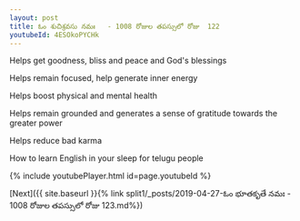 ```yaml
---
layout: post
title: ఓం శుచిశ్రవసు నమః   - 1008 రోజుల తపస్సులో రోజు  122
youtubeId: 4ESOkoPYCHk
---
```

 
 
Helps get goodness, bliss and peace and God's blessings
 
Helps remain focused, help generate inner energy 
 
Helps boost physical and mental health 
 
Helps remain grounded and generates a sense of gratitude towards the greater power 
 
Helps reduce bad karma
 
How to learn English in your sleep for telugu people
 
 
 
 


{% include youtubePlayer.html id=page.youtubeId %}
 
[Next]({{ site.baseurl }}{% link split1/_posts/2019-04-27-ఓం భూతకృతే నమః   - 1008 రోజుల తపస్సులో రోజు  123.md%})
 
